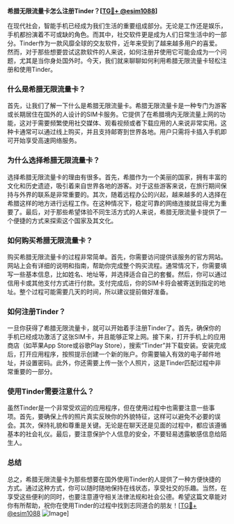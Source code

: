 **希腊无限流量卡怎么注册Tinder？[[TG💪+ @esim1088](https://t.me/s/esim1088)]**

在现代社会，智能手机已经成为我们生活的重要组成部分。无论是工作还是娱乐，手机都扮演着不可或缺的角色。而其中，社交软件更是成为人们日常生活中的一部分。Tinder作为一款风靡全球的交友软件，近年来受到了越来越多用户的喜爱。然而，对于那些想要尝试这款软件的人来说，如何注册并使用它可能会成为一个问题，尤其是当你身处国外时。今天，我们就来聊聊如何利用希腊无限流量卡轻松注册和使用Tinder。

### 什么是希腊无限流量卡？

首先，让我们了解一下什么是希腊无限流量卡。希腊无限流量卡是一种专门为游客或长期居住在国外的人设计的SIM卡服务。它提供了在希腊境内无限流量上网的功能，这对于需要频繁使用社交媒体、观看视频或者下载应用的人来说非常实用。这种卡通常可以通过线上购买，并且支持邮寄到世界各地。用户只需将卡插入手机即可开始享受高速网络服务。

### 为什么选择希腊无限流量卡？

选择希腊无限流量卡的理由有很多。首先，希腊作为一个美丽的国家，拥有丰富的文化和历史遗迹，吸引着来自世界各地的游客。对于这些游客来说，在旅行期间保持与外界的联系是非常重要的。其次，随着远程办公的兴起，越来越多的人选择在希腊这样的地方进行远程工作。在这种情况下，稳定可靠的网络连接就显得尤为重要了。最后，对于那些希望体验不同生活方式的人来说，希腊无限流量卡提供了一个便捷的方式来探索这个国家及其文化。

### 如何购买希腊无限流量卡？

购买希腊无限流量卡的过程非常简单。首先，你需要访问提供该服务的官方网站。网站上会有详细的说明和指南，帮助你完成整个购买流程。通常情况下，你需要填写一些基本信息，比如姓名、地址等，并选择适合自己的套餐。然后，你可以通过信用卡或其他支付方式进行付款。支付完成后，你的SIM卡将会被寄送到指定的地址。整个过程可能需要几天的时间，所以建议提前做好准备。

### 如何注册Tinder？

一旦你获得了希腊无限流量卡，就可以开始着手注册Tinder了。首先，确保你的手机已经成功激活了这张SIM卡，并且能够正常上网。接下来，打开手机上的应用商店（如苹果App Store或谷歌Play Store），搜索“Tinder”并下载安装。安装完成后，打开应用程序，按照提示创建一个新的账户。你需要输入有效的电子邮件地址，并设置密码。此外，你还需要上传一张个人照片，这是Tinder匹配过程中非常重要的一部分。

### 使用Tinder需要注意什么？

虽然Tinder是一个非常受欢迎的应用程序，但在使用过程中也需要注意一些事项。首先，要确保上传的照片真实反映你的外貌特征，这样可以避免不必要的误会。其次，保持礼貌和尊重是关键。无论是在聊天还是见面的过程中，都应该遵循基本的社会礼仪。最后，要注意保护个人信息的安全，不要轻易透露敏感信息给陌生人。

### 总结

总之，希腊无限流量卡为那些想要在国外使用Tinder的人提供了一种方便快捷的方式。通过这种方式，你可以随时随地保持在线状态，享受社交的乐趣。当然，在享受这些便利的同时，也要注意遵守相关法律法规和社会公德。希望这篇文章能对你有所帮助，祝你在使用Tinder的过程中找到志同道合的朋友！[[TG💪+ @esim1088](https://t.me/s/esim1088) ![Image](https://i.postimg.cc/4NQfJmqS/Snipaste-2025-05-13-00-14-12.png)]